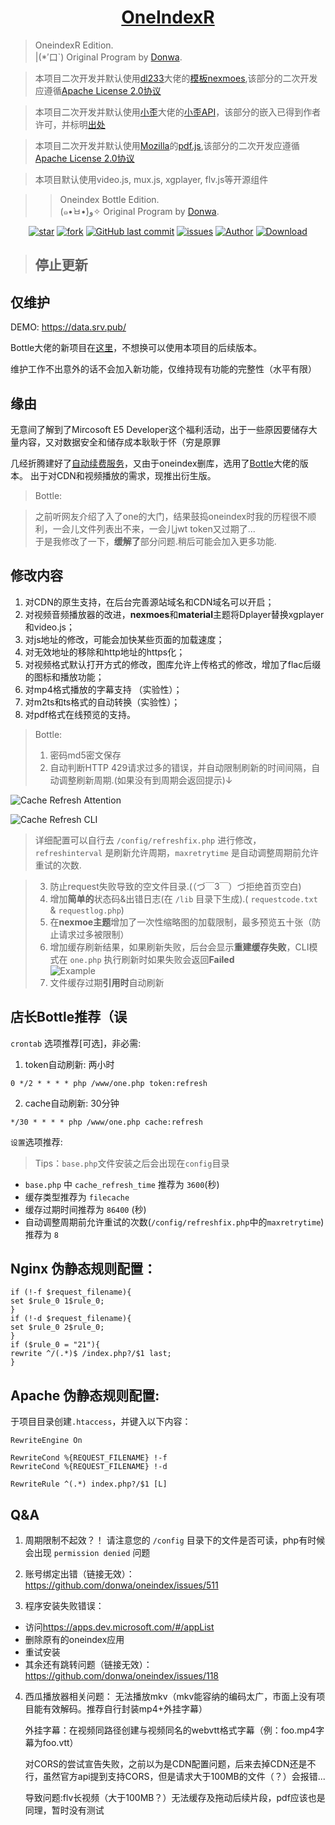 <h1 align="center"><a href="https://github.com/xqymain/OneIndexR" target="_blank">OneIndexR</a></h1>

> OneindexR Edition.<br>
> |(*′口`) Original Program by [Donwa](https://github.com/donwa). 

> 本项目二次开发并默认使用[dl233](https://github.com/dl233)大佬的[模板nexmoes](https://github.com/dl233/OneIndex-theme-nexmoes),该部分的二次开发应遵循[Apache License 2.0协议](http://www.apache.org/licenses/LICENSE-2.0)

> 本项目二次开发并默认使用[小歪](https://www.ixiaowai.cn/)大佬的[小歪API](https://api.ixiaowai.cn/)，该部分的嵌入已得到作者许可，并标明[出处](https://blog.ixiaowai.cn/zyym/750.html)

> 本项目二次开发并默认使用[Mozilla](https://github.com/mozilla)的[pdf.js](https://github.com/mozilla/pdf.js/),该部分的二次开发应遵循[Apache License 2.0协议](http://www.apache.org/licenses/LICENSE-2.0)

> 本项目默认使用video.js, mux.js, xgplayer, flv.js等开源组件

>> Oneindex Bottle Edition.<br>
>> (๑•̀ㅂ•́)و✧  Original Program by [Donwa](https://github.com/donwa/oneindex). 

<p align="center">
<a href="https://github.com/xqymain/OneIndexR/stargazers"><img alt="star" src="https://img.shields.io/github/stars/xqymain/OneIndexR.svg"/></a>
<a href="https://github.com/xqymain/OneIndexR/network/members"><img alt="fork" src="https://img.shields.io/github/forks/xqymain/OneIndexR.svg"/></a>
<a href="https://github.com/xqymain/OneIndexR/commits/master"><img alt="GitHub last commit" src="https://img.shields.io/github/last-commit/xqymain/OneIndexR.svg?label=commits"></a>
<a href="https://github.com/xqymain/OneIndexR/issues"><img alt="issues" src="https://img.shields.io/github/issues/xqymain/OneIndexR.svg"/></a>
<a href="https://github.com/xqymain/"><img alt="Author" src="https://img.shields.io/badge/author-xqymain-red.svg"/></a>
<a href="https://github.com/xqymain/OneIndexR/archive/master.zip"><img alt="Download" src="https://img.shields.io/badge/download-270KB-brightgreen.svg"/></a>
</p>

> ## 停止更新
## 仅维护
DEMO: <https://data.srv.pub/>

Bottle大佬的新项目在[这里](https://github.com/SomeBottle/OdIndex)，不想换可以使用本项目的后续版本。

维护工作不出意外的话不会加入新功能，仅维持现有功能的完整性（水平有限）

## 缘由  
无意间了解到了Mircosoft E5 Developer这个福利活动，出于一些原因要储存大量内容，又对数据安全和储存成本耿耿于怀（穷是原罪

几经折腾建好了[自动续费服务](https://github.com/xqymain/RenewMircosoftE5)，又由于oneindex删库，选用了[Bottle](https://github.com/SomeBottle/OneIndex)大佬的版本。
出于对CDN和视频播放的需求，现推出衍生版。

> Bottle:

> 之前听网友介绍了入了one的大门，结果鼓捣oneindex时我的历程很不顺利，一会儿文件列表出不来，一会儿jwt token又过期了...   
> 于是我修改了一下，**缓解了**部分问题.稍后可能会加入更多功能.  

## 修改内容
1. 对CDN的原生支持，在后台完善源站域名和CDN域名可以开启；
2. 对视频音频播放器的改进，**nexmoes**和**material**主题将Dplayer替换xgplayer和video.js；
3. 对js地址的修改，可能会加快某些页面的加载速度；
4. 对无效地址的移除和http地址的https化；
5. 对视频格式默认打开方式的修改，图库允许上传格式的修改，增加了flac后缀的图标和播放功能；
6. 对mp4格式播放的字幕支持 （实验性）；
7. 对m2ts和ts格式的自动转换（实验性）；
8. 对pdf格式在线预览的支持。

> Bottle:
> 1. 密码md5密文保存  
> 2. 自动判断HTTP 429请求过多的错误，并自动限制刷新的时间间隔，自动调整刷新周期.(如果没有到周期会返回提示)↓
  
  ![Cache Refresh Attention](https://ww2.sinaimg.cn/large/ed039e1fgy1g1dncyfprgj20iw0acwee)  
  
  ![Cache Refresh CLI](https://ww2.sinaimg.cn/large/ed039e1fgy1g1dnd9mrelj20dq02bt8l)  
  
>  详细配置可以自行去 `/config/refreshfix.php` 进行修改，`refreshinterval` 是刷新允许周期，`maxretrytime` 是自动调整周期前允许重试的次数.  
  
> 3. 防止request失败导致的空文件目录.(（づ￣3￣）づ拒绝首页空白)   
> 4. 增加**简单的**状态码&出错日志(在 `/lib` 目录下生成).( `requestcode.txt` & `requestlog.php`)  
> 5. 在**nexmoe主题**增加了一次性缩略图的加载限制，最多预览五十张（防止请求过多被限制）  
> 6. 增加缓存刷新结果，如果刷新失败，后台会显示**重建缓存失败**，CLI模式在 `one.php` 执行刷新时如果失败会返回**Failed**  
  ![Example](https://ww2.sinaimg.cn/large/ed039e1fgy1g15sddvme4j20bg0650sh)  
> 7. 文件缓存过期**引用时**自动刷新   

## 店长Bottle推荐（误  
`crontab` 选项推荐[可选]，非必需:
1. token自动刷新: 两小时

```
0 */2 * * * * php /www/one.php token:refresh
```

2. cache自动刷新: 30分钟

```
*/30 * * * * php /www/one.php cache:refresh
```
`设置`选项推荐:
> Tips：`base.php`文件安装之后会出现在`config`目录
- `base.php` 中 `cache_refresh_time` 推荐为 `3600`(秒)
- 缓存类型推荐为 `filecache`
- 缓存过期时间推荐为 `86400` (秒)
- 自动调整周期前允许重试的次数(`/config/refreshfix.php`中的`maxretrytime`)推荐为  `8`  
 
## Nginx 伪静态规则配置： 
```
if (!-f $request_filename){  
set $rule_0 1$rule_0;  
}  
if (!-d $request_filename){  
set $rule_0 2$rule_0;  
}  
if ($rule_0 = "21"){  
rewrite ^/(.*)$ /index.php?/$1 last;  
}  
```

## Apache 伪静态规则配置:
于项目目录创建`.htaccess`，并键入以下内容：
```
RewriteEngine On

RewriteCond %{REQUEST_FILENAME} !-f
RewriteCond %{REQUEST_FILENAME} !-d

RewriteRule ^(.*) index.php?/$1 [L]
```

## Q&A
1. 周期限制不起效？！
     请注意您的 `/config` 目录下的文件是否可读，php有时候会出现 `permission denied` 问题  

2. 账号绑定出错（链接无效）：  
 <https://github.com/donwa/oneindex/issues/511>   

3. 程序安装失败错误：
 * 访问<https://apps.dev.microsoft.com/#/appList>  
 * 删除原有的oneindex应用  
 * 重试安装  
 * 其余还有跳转问题（链接无效）： <https://github.com/donwa/oneindex/issues/118>  

4. 西瓜播放器相关问题：
     无法播放mkv（mkv能容纳的编码太广，市面上没有项目能有效解码。推荐自行封装mp4+外挂字幕）

     外挂字幕：在视频同路径创建与视频同名的webvtt格式字幕（例：foo.mp4字幕为foo.vtt）

     对CORS的尝试宣告失败，之前以为是CDN配置问题，后来去掉CDN还是不行，虽然官方api提到支持CORS，但是请求大于100MB的文件（？）会报错...
     
     导致问题:flv长视频（大于100MB？）无法缓存及拖动后续片段，pdf应该也是同理，暂时没有测试
